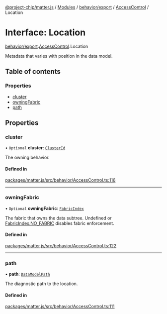 [@project-chip/matter.js](../README.md) / [Modules](../modules.md) / [behavior/export](../modules/behavior_export.md) / [AccessControl](../modules/behavior_export.AccessControl.md) / Location

# Interface: Location

[behavior/export](../modules/behavior_export.md).[AccessControl](../modules/behavior_export.AccessControl.md).Location

Metadata that varies with position in the data model.

## Table of contents

### Properties

- [cluster](behavior_export.AccessControl.Location.md#cluster)
- [owningFabric](behavior_export.AccessControl.Location.md#owningfabric)
- [path](behavior_export.AccessControl.Location.md#path)

## Properties

### cluster

• `Optional` **cluster**: [`ClusterId`](../modules/datatype_export.md#clusterid)

The owning behavior.

#### Defined in

[packages/matter.js/src/behavior/AccessControl.ts:116](https://github.com/project-chip/matter.js/blob/558e12c94a201592c28c7bc0743705360b3e5ca6/packages/matter.js/src/behavior/AccessControl.ts#L116)

___

### owningFabric

• `Optional` **owningFabric**: [`FabricIndex`](../modules/datatype_export.md#fabricindex)

The fabric that owns the data subtree.  Undefined or [FabricIndex.NO_FABRIC](../modules/datatype_export.FabricIndex.md#no_fabric) disables fabric
enforcement.

#### Defined in

[packages/matter.js/src/behavior/AccessControl.ts:122](https://github.com/project-chip/matter.js/blob/558e12c94a201592c28c7bc0743705360b3e5ca6/packages/matter.js/src/behavior/AccessControl.ts#L122)

___

### path

• **path**: [`DataModelPath`](behavior_cluster_export._internal_.DataModelPath.md)

The diagnostic path to the location.

#### Defined in

[packages/matter.js/src/behavior/AccessControl.ts:111](https://github.com/project-chip/matter.js/blob/558e12c94a201592c28c7bc0743705360b3e5ca6/packages/matter.js/src/behavior/AccessControl.ts#L111)
